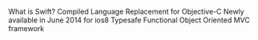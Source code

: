 What is Swift?
Compiled Language
Replacement for Objective-C
Newly available in June 2014 for ios8
Typesafe
Functional
Object Oriented
MVC framework
 